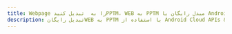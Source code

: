 ---title: Webpage را به  تبدیل کنیدPPTM، WEB به PPTM مبدل رایگان یا Android SDKdescription: تبدیل رایگانWEB به PPTM با استفاده از Android Cloud APIs & SDK همچنین اسناد PDF را در Cloud ایجاد، ویرایش و رندر کنید.---